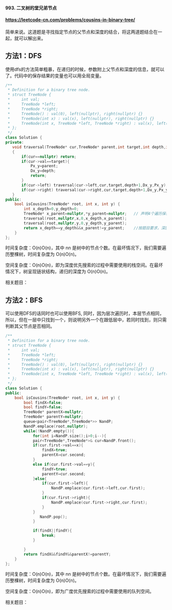 #### 993. 二叉树的堂兄弟节点

#### https://leetcode-cn.com/problems/cousins-in-binary-tree/

简单来说。这道题是寻找指定节点的父节点和深度的结合，将这两道题结合在一起，就可以解出来。



## 方法1：DFS

使用dfs的方法简单粗暴，在递归的时候，参数附上父节点和深度的信息，就可以了。代码中的保存结果的变量也可以用全局变量。

```cpp
/**
 * Definition for a binary tree node.
 * struct TreeNode {
 *     int val;
 *     TreeNode *left;
 *     TreeNode *right;
 *     TreeNode() : val(0), left(nullptr), right(nullptr) {}
 *     TreeNode(int x) : val(x), left(nullptr), right(nullptr) {}
 *     TreeNode(int x, TreeNode *left, TreeNode *right) : val(x), left(left), right(right) {}
 * };
 */
class Solution {
private:
   void traversal(TreeNode* cur,TreeNode* parent,int target,int depth,int& Dx_y,TreeNode* &Px_y)   // 传入当前节点，父节点，目标值，当前深度，后面两个传引用，用于保存搜寻到的结果
   {
       if(cur==nullptr) return;
       if(cur->val==target){
           Px_y=parent;
           Dx_y=depth;
           return;
       }
       if(cur->left) traversal(cur->left,cur,target,depth+1,Dx_y,Px_y);     // 递归子节点，深度加1
       if(cur->right) traversal(cur->right,cur,target,depth+1,Dx_y,Px_y);
   }
public:
    bool isCousins(TreeNode* root, int x, int y) {
        int x_depth=0,y_depth=0;
        TreeNode* x_parent=nullptr,*y_parent=nullptr;   // 声明4个遍历保存结果
        traversal(root,nullptr,x,0,x_depth,x_parent);
        traversal(root,nullptr,y,0,y_depth,y_parent);
        return x_depth==y_depth&&x_parent!=y_parent;    //按题目要求，深度相同，父节点不同 
    }
};
```

时间复杂度：O(n)O(n)，其中 nn 是树中的节点个数。在最坏情况下，我们需要遍历整棵树，时间复杂度为 O(n)O(n)。

空间复杂度：O(n)O(n)，即为深度优先搜索的过程中需要使用的栈空间。在最坏情况下，树呈现链状结构，递归的深度为 O(n)O(n)。

相关题目：



## 方法2：BFS

可以使用DFS的话同时也可以使用BFS, 同时，因为层次遍历时，本层节点相同，所以，但在一层中只找到一个，则说明另外一个在跟低层中，若同时找到，则只需判断其父节点是否相同。

```c++
/**
 * Definition for a binary tree node.
 * struct TreeNode {
 *     int val;
 *     TreeNode *left;
 *     TreeNode *right;
 *     TreeNode() : val(0), left(nullptr), right(nullptr) {}
 *     TreeNode(int x) : val(x), left(nullptr), right(nullptr) {}
 *     TreeNode(int x, TreeNode *left, TreeNode *right) : val(x), left(left), right(right) {}
 * };
 */
class Solution {
public:
    bool isCousins(TreeNode* root, int x, int y) {
        bool findX=false;
        bool findY=false;
        TreeNode* parentX=nullptr;
        TreeNode* parentY=nullptr;
        queue<pair<TreeNode*,TreeNode*>> NandP;
        NandP.emplace(root,nullptr);
        while(!NandP.empty()){
            for(int i=NandP.size();i>0;i--){
            pair<TreeNode*,TreeNode*>& cur=NandP.front();
            if(cur.first->val==x){
                findX=true;
                parentX=cur.second;
            }
            else if(cur.first->val==y){
                findY=true;
                parentY=cur.second;
            }else{
                if(cur.first->left){
                    NandP.emplace(cur.first->left,cur.first);
                }
                if(cur.first->right){
                    NandP.emplace(cur.first->right,cur.first);
                }
            }
               NandP.pop();
            }

            if(findX||findY){
                break;
            }

        }
        return findX&&findY&&parentX!=parentY;
    }
};

```

时间复杂度：O(n)O(n)，其中 nn 是树中的节点个数。在最坏情况下，我们需要遍历整棵树，时间复杂度为 O(n)O(n)。

空间复杂度：O(n)O(n)，即为广度优先搜索的过程中需要使用的队列空间。

相关题目：

